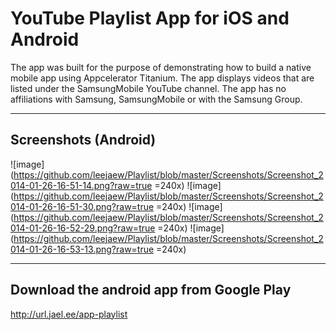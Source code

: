 YouTube Playlist App for iOS and Android
===

The app was built for the purpose of demonstrating how to build a native mobile app using Appcelerator Titanium. The app displays videos that are listed under the SamsungMobile YouTube channel. The app has no affiliations with Samsung, SamsungMobile or with the Samsung Group.

---

Screenshots (Android)
---

![image](https://github.com/leejaew/Playlist/blob/master/Screenshots/Screenshot_2014-01-26-16-51-14.png?raw=true =240x) ![image](https://github.com/leejaew/Playlist/blob/master/Screenshots/Screenshot_2014-01-26-16-51-30.png?raw=true =240x) 
![image](https://github.com/leejaew/Playlist/blob/master/Screenshots/Screenshot_2014-01-26-16-52-29.png?raw=true =240x) ![image](https://github.com/leejaew/Playlist/blob/master/Screenshots/Screenshot_2014-01-26-16-53-13.png?raw=true =240x)

---

Download the android app from Google Play
---
http://url.jael.ee/app-playlist
